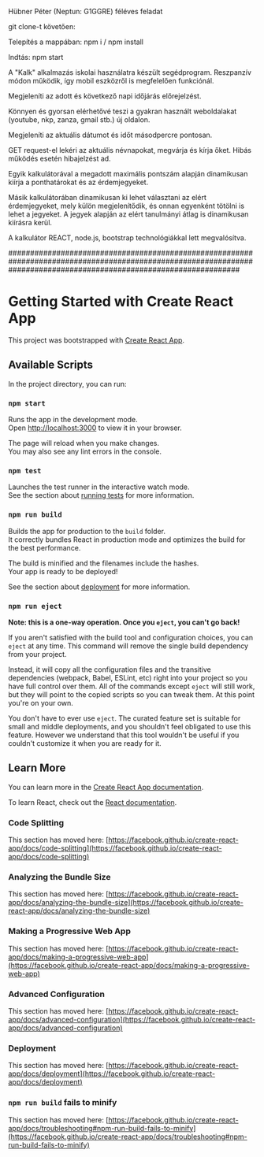 Hübner Péter (Neptun: G1GGRE) féléves feladat

git clone-t követően:

Telepítés a mappában: npm i / npm install

Indtás: npm start

A "Kalk" alkalmazás iskolai használatra készült segédprogram. Reszpanzív módon működik, így mobil eszközről is megfelelően funkciónál. 

Megjeleníti az adott és következő napi időjárás előrejelzést.

Könnyen és gyorsan elérhetővé teszi a gyakran használt weboldalakat (youtube, nkp, zanza, gmail stb.) új oldalon.

Megjeleníti az aktuális dátumot és időt másodpercre pontosan.

GET request-el lekéri az aktuális névnapokat, megvárja és kírja őket. Hibás működés esetén hibajelzést ad.

Egyik kalkulátorával a megadott maximális pontszám alapján dinamikusan kiírja a ponthatárokat és az érdemjegyeket.

Másik kalkulátorában dinamikusan ki lehet választani az elért érdemjegyeket, mely külön megjelenítődik, és onnan egyenként tötölni is lehet a jegyeket. A jegyek alapján az elért tanulmányi átlag is dinamikusan kiírásra kerül.

A kalkulátor REACT, node.js, bootstrap technológiákkal lett megvalósítva.




#####################################################################################################################################################################









# Getting Started with Create React App

This project was bootstrapped with [Create React App](https://github.com/facebook/create-react-app).

## Available Scripts

In the project directory, you can run:

### `npm start`

Runs the app in the development mode.\
Open [http://localhost:3000](http://localhost:3000) to view it in your browser.

The page will reload when you make changes.\
You may also see any lint errors in the console.

### `npm test`

Launches the test runner in the interactive watch mode.\
See the section about [running tests](https://facebook.github.io/create-react-app/docs/running-tests) for more information.

### `npm run build`

Builds the app for production to the `build` folder.\
It correctly bundles React in production mode and optimizes the build for the best performance.

The build is minified and the filenames include the hashes.\
Your app is ready to be deployed!

See the section about [deployment](https://facebook.github.io/create-react-app/docs/deployment) for more information.

### `npm run eject`

**Note: this is a one-way operation. Once you `eject`, you can't go back!**

If you aren't satisfied with the build tool and configuration choices, you can `eject` at any time. This command will remove the single build dependency from your project.

Instead, it will copy all the configuration files and the transitive dependencies (webpack, Babel, ESLint, etc) right into your project so you have full control over them. All of the commands except `eject` will still work, but they will point to the copied scripts so you can tweak them. At this point you're on your own.

You don't have to ever use `eject`. The curated feature set is suitable for small and middle deployments, and you shouldn't feel obligated to use this feature. However we understand that this tool wouldn't be useful if you couldn't customize it when you are ready for it.

## Learn More

You can learn more in the [Create React App documentation](https://facebook.github.io/create-react-app/docs/getting-started).

To learn React, check out the [React documentation](https://reactjs.org/).

### Code Splitting

This section has moved here: [https://facebook.github.io/create-react-app/docs/code-splitting](https://facebook.github.io/create-react-app/docs/code-splitting)

### Analyzing the Bundle Size

This section has moved here: [https://facebook.github.io/create-react-app/docs/analyzing-the-bundle-size](https://facebook.github.io/create-react-app/docs/analyzing-the-bundle-size)

### Making a Progressive Web App

This section has moved here: [https://facebook.github.io/create-react-app/docs/making-a-progressive-web-app](https://facebook.github.io/create-react-app/docs/making-a-progressive-web-app)

### Advanced Configuration

This section has moved here: [https://facebook.github.io/create-react-app/docs/advanced-configuration](https://facebook.github.io/create-react-app/docs/advanced-configuration)

### Deployment

This section has moved here: [https://facebook.github.io/create-react-app/docs/deployment](https://facebook.github.io/create-react-app/docs/deployment)

### `npm run build` fails to minify

This section has moved here: [https://facebook.github.io/create-react-app/docs/troubleshooting#npm-run-build-fails-to-minify](https://facebook.github.io/create-react-app/docs/troubleshooting#npm-run-build-fails-to-minify)
